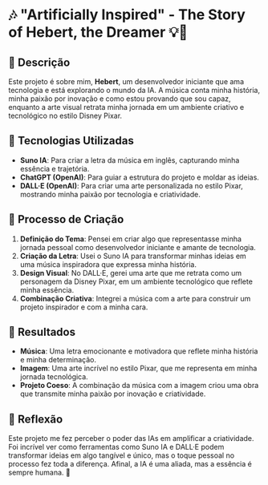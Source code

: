 # 🎶 "Artificially Inspired" - The Story of Hebert, the Dreamer 💡🎤

## 📒 Descrição  
Este projeto é sobre mim, **Hebert**, um desenvolvedor iniciante que ama tecnologia e está explorando o mundo da IA. A música conta minha história, minha paixão por inovação e como estou provando que sou capaz, enquanto a arte visual retrata minha jornada em um ambiente criativo e tecnológico no estilo Disney Pixar.

## 🤖 Tecnologias Utilizadas  
- **Suno IA**: Para criar a letra da música em inglês, capturando minha essência e trajetória.  
- **ChatGPT (OpenAI)**: Para guiar a estrutura do projeto e moldar as ideias.  
- **DALL·E (OpenAI)**: Para criar uma arte personalizada no estilo Pixar, mostrando minha paixão por tecnologia e criatividade.  

## 🧐 Processo de Criação  
1. **Definição do Tema**: Pensei em criar algo que representasse minha jornada pessoal como desenvolvedor iniciante e amante de tecnologia.  
2. **Criação da Letra**: Usei o Suno IA para transformar minhas ideias em uma música inspiradora que expressa minha história.  
3. **Design Visual**: No DALL·E, gerei uma arte que me retrata como um personagem da Disney Pixar, em um ambiente tecnológico que reflete minha essência.  
4. **Combinação Criativa**: Integrei a música com a arte para construir um projeto inspirador e com a minha cara.  

## 🚀 Resultados  
- **Música**: Uma letra emocionante e motivadora que reflete minha história e minha determinação.  
- **Imagem**: Uma arte incrível no estilo Pixar, que me representa em minha jornada tecnológica.  
- **Projeto Coeso**: A combinação da música com a imagem criou uma obra que transmite minha paixão por inovação e criatividade.  

## 💭 Reflexão  
Este projeto me fez perceber o poder das IAs em amplificar a criatividade. Foi incrível ver como ferramentas como Suno IA e DALL·E podem transformar ideias em algo tangível e único, mas o toque pessoal no processo fez toda a diferença. Afinal, a IA é uma aliada, mas a essência é sempre humana. 🚀
